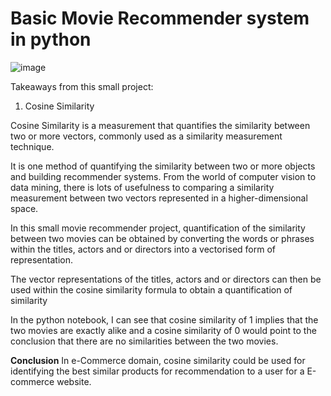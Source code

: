 # Basic Movie Recommender system in python

   ![image](https://user-images.githubusercontent.com/91733415/153350926-0a915dd5-b4b5-4208-bf39-e95310a348e1.png)

Takeaways from this small project:

1) Cosine Similarity

Cosine Similarity is a measurement that quantifies the similarity between two or more vectors, commonly used as a similarity measurement technique.

It is one method of quantifying the similarity between two or more objects and building recommender systems. From the world of computer vision to data mining, there is lots of usefulness to comparing a similarity measurement between two vectors represented in a higher-dimensional space.

In this small movie recommender project, quantification of the similarity between two movies can be obtained by converting the words or phrases within the titles, actors and or directors into a vectorised form of representation.

The vector representations of the titles, actors and or directors can then be used within the cosine similarity formula to obtain a quantification of similarity

In the python notebook, I can see that cosine similarity of 1 implies that the two movies are exactly alike and a cosine similarity of 0 would point to the conclusion that there are no similarities between the two movies.

**Conclusion**
In e-Commerce domain, cosine similarity could be used for identifying the best similar products for recommendation to a user for a E-commerce website. 
